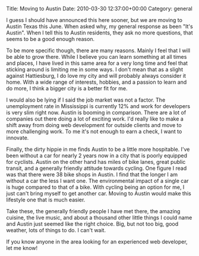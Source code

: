 Title: Moving to Austin
Date: 2010-03-30 12:37:00+00:00
Category: general

I guess I should have announced this here sooner, but we are moving to Austin
Texas this June. When asked why, my general response as been "It's Austin".
When I tell this to Austin residents, they ask no more questions, that seems
to be a good enough reason.

  
  
  
To be more specific though, there are many reasons. Mainly I feel that I will
be able to grow there. While I believe you can learn something at all times
and places, I have lived in this same area for a very long time and feel that
sticking around is limiting me in some ways. I don't mean that as a slight
against Hattiesburg, I do love my city and will probably always consider it
home. With a wide range of interests, hobbies, and a passion to learn and do
more, I think a bigger city is a better fit for me.

  
  
  
I would also be lying if I said the job market was not a factor. The
unemployment rate in Mississippi is currently 12% and work for developers is
very slim right now. Austin is booming in comparison. There are a lot of
companies out there doing a lot of exciting work. I'd really like to make a
shift away from doing web development for outside clients and move to more
challenging work. To me it's not enough to earn a check, I want to innovate.

  
  
  
Finally, the dirty hippie in me finds Austin to be a little more hospitable.
I've been without a car for nearly 2 years now in a city that is poorly
equipped for cyclists. Austin on the other hand has miles of bike lanes, great
public transit, and a generally friendly attitude towards cycling. One figure
I read was that there were 38 bike shops in Austin. I find that the longer I
am without a car the less I want one. The environmental impact of a single car
is huge compared to that of a bike. With cycling being an option for me, I
just can't bring myself to get another car. Moving to Austin would make this
lifestyle one that is much easier.

  
  
  
Take these, the generally friendly people I have met there, the amazing
cuisine, the live music, and about a thousand other little things I could name
and Austin just seemed like the right choice. Big, but not too big, good
weather, lots of things to do. I can't wait.

  
  
  
If you know anyone in the area looking for an experienced web developer, let
me know!

